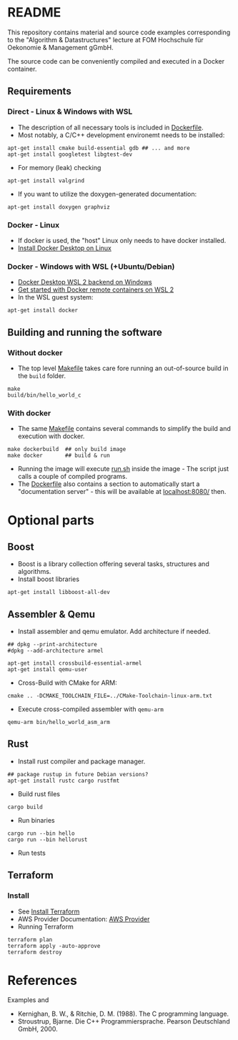 # README

This repository contains material and source code examples corresponding to the "Algorithm & Datastructures" lecture at FOM Hochschule für Oekonomie & Management gGmbH.

The source code can be conveniently compiled and executed in a Docker container.

## Requirements

### Direct - Linux & Windows with WSL

- The description of all necessary tools is included in [Dockerfile](Dockerfile).
- Most notably, a C/C++ development environemt needs to be installed:
```
apt-get install cmake build-essential gdb ## ... and more
apt-get install googletest libgtest-dev
```
- For memory (leak) checking
```
apt-get install valgrind
```
- If you want to utilize the doxygen-generated documentation:
```
apt-get install doxygen graphviz
```

### Docker - Linux

- If docker is used, the "host" Linux only needs to have docker installed.
- [Install Docker Desktop on Linux](https://docs.docker.com/desktop/install/linux-install/)

### Docker - Windows with WSL (+Ubuntu/Debian)

- [Docker Desktop WSL 2 backend on Windows](https://docs.docker.com/desktop/wsl/)
- [Get started with Docker remote containers on WSL 2](https://learn.microsoft.com/en-us/windows/wsl/tutorials/wsl-containers)
- In the WSL guest system:
```
apt-get install docker
```

## Building and running the software

### Without docker

- The top level [Makefile](Makefile) takes care fore running an out-of-source build in the `build` folder.
```
make
build/bin/hello_world_c
```

### With docker

- The same [Makefile](Makefile) contains several commands to simplify the build and execution with docker.
```
make dockerbuild  ## only build image
make docker       ## build & run
```
- Running the image will execute [run.sh](src/run.sh) inside the image - The script just calls a couple of compiled programs.
- The [Dockerfile](Dockerfile) also contains a section to automatically start a "documentation server" - this will be available at [localhost:8080/](http://localhost:8080/) then.

# Optional parts

## Boost

- Boost is a library collection offering several tasks, structures and algorithms.
- Install boost libraries
```
apt-get install libboost-all-dev
```

## Assembler & Qemu

- Install assembler and qemu emulator. Add architecture if needed.
```
## dpkg --print-architecture
#dpkg --add-architecture armel

apt-get install crossbuild-essential-armel
apt-get install qemu-user
```
- Cross-Build with CMake for ARM:
```
cmake .. -DCMAKE_TOOLCHAIN_FILE=../CMake-Toolchain-linux-arm.txt
```
- Execute cross-compiled assembler with `qemu-arm` 
```
qemu-arm bin/hello_world_asm_arm
```

## Rust

- Install rust compiler and package manager.
```
## package rustup in future Debian versions?
apt-get install rustc cargo rustfmt
```
- Build rust files
```
cargo build
```
- Run binaries
```
cargo run --bin hello
cargo run --bin hellorust
```
- Run tests


## Terraform

### Install

- See [Install Terraform](https://developer.hashicorp.com/terraform/install)
- AWS Provider Documentation: [AWS Provider](https://registry.terraform.io/providers/hashicorp/aws/latest/docs)
- Running Terraform
```
terraform plan
terraform apply -auto-approve
terraform destroy
```

# References

Examples and 

- Kernighan, B. W., & Ritchie, D. M. (1988). The C programming language.
- Stroustrup, Bjarne. Die C++ Programmiersprache. Pearson Deutschland GmbH, 2000.